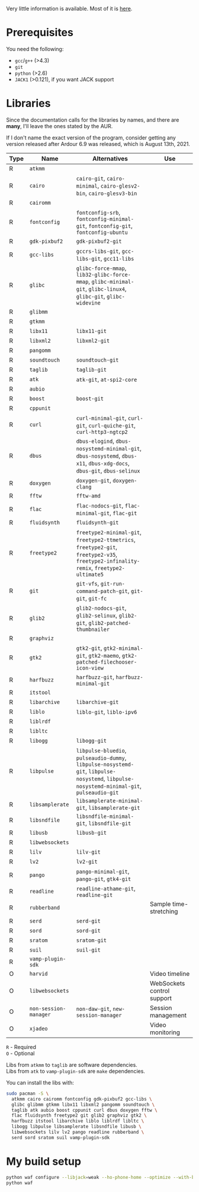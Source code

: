 Very little information is available.
Most of it is [here](https://ardour.org/building_linux.html).

# Prerequisites

You need the following:

- `gcc`/`g++` (>4.3)
- `git`
- `python` (>2.6)
- `JACK1` (>0.121), if you want JACK support

# Libraries

Since the documentation calls for the libraries by names, and there are **many**, I'll leave the ones stated by the AUR.

If I don't name the exact version of the program, consider getting any version released after Ardour 6.9 was released, which is August 13th, 2021.

| Type | Name | Alternatives | Use |
| - | - | - | - |
| R | `atkmm` | | |
| R | `cairo` | `cairo-git`, `cairo-minimal`, `cairo-glesv2-bin`, `cairo-glesv3-bin` | |
| R | `cairomm` | | |
| R | `fontconfig` | `fontconfig-srb`, `fontconfig-minimal-git`, `fontconfig-git`, `fontconfig-ubuntu` | |
| R | `gdk-pixbuf2` | `gdk-pixbuf2-git` | |
| R | `gcc-libs` | `gccrs-libs-git`, `gcc-libs-git`, `gcc11-libs` | |
| R | `glibc` | `glibc-force-mmap`, `lib32-glibc-force-mmap`, `glibc-minimal-git`, `glibc-linux4`, `glibc-git`, `glibc-widevine` | |
| R | `glibmm` | | |
| R | `gtkmm` | | |
| R | `libx11` | `libx11-git` | |
| R | `libxml2` | `libxml2-git` | |
| R | `pangomm` | | |
| R | `soundtouch` | `soundtouch-git` | |
| R | `taglib` | `taglib-git` | |
| R | `atk` | `atk-git`, `at-spi2-core` | |
| R | `aubio` | | |
| R | `boost` | `boost-git` | |
| R | `cppunit` | | |
| R | `curl` | `curl-minimal-git`, `curl-git`, `curl-quiche-git`, `curl-http3-ngtcp2` | |
| R | `dbus` | `dbus-elogind`, `dbus-nosystemd-minimal-git`, `dbus-nosystemd`, `dbus-x11`, `dbus-xdg-docs`, `dbus-git`, `dbus-selinux` | |
| R | `doxygen` | `doxygen-git`, `doxygen-clang` | |
| R | `fftw` | `fftw-amd` | |
| R | `flac` | `flac-nodocs-git`, `flac-minimal-git`, `flac-git` | |
| R | `fluidsynth` | `fluidsynth-git` | |
| R | `freetype2` | `freetype2-minimal-git`, `freetype2-ttmetrics`, `freetype2-git`, `freetype2-v35`, `freetype2-infinality-remix`, `freetype2-ultimate5` | |
| R | `git` | `git-vfs`, `git-run-command-patch-git`, `git-git`, `git-fc` | |
| R | `glib2` | `glib2-nodocs-git`, `glib2-selinux`, `glib2-git`, `glib2-patched-thumbnailer` | |
| R | `graphviz` | | |
| R | `gtk2` | `gtk2-git`, `gtk2-minimal-git`, `gtk2-maemo`, `gtk2-patched-filechooser-icon-view` | |
| R | `harfbuzz` | `harfbuzz-git`, `harfbuzz-minimal-git` | |
| R | `itstool` | | |
| R | `libarchive` | `libarchive-git` | | |
| R | `liblo` | `liblo-git`, `liblo-ipv6` | | |
| R | `liblrdf` | | | |
| R | `libltc` | | | |
| R | `libogg` | `libogg-git` | |
| R | `libpulse` | `libpulse-bluedio`, `pulseaudio-dummy`, `libpulse-nosystemd-git`, `libpulse-nosystemd`, `libpulse-nosystemd-minimal-git`, `pulseaudio-git` | |
| R | `libsamplerate` | `libsamplerate-minimal-git`, `libsamplerate-git` | |
| R | `libsndfile` | `libsndfile-minimal-git`, `libsndfile-git` | |
| R | `libusb` | `libusb-git` | |
| R | `libwebsockets` | | |
| R | `lilv` | `lilv-git` | |
| R | `lv2` | `lv2-git` | |
| R | `pango` | `pango-minimal-git`, `pango-git`, `gtk4-git` | |
| R | `readline` | `readline-athame-git`, `readline-git` | |
| R | `rubberband` | | Sample time-stretching |
| R | `serd` | `serd-git` | |
| R | `sord` | `sord-git` | |
| R | `sratom` | `sratom-git` | |
| R | `suil` | `suil-git` | |
| R | `vamp-plugin-sdk` | | |
| O | `harvid` | | Video timeline |
| O | `libwebsockets` | | WebSockets control support |
| O | `non-session-manager` | `non-daw-git`, `new-session-manager` | Session management |
| O | `xjadeo` | | Video monitoring |

`R` - Required<br>
`O` - Optional

Libs from `atkmm` to `taglib` are software dependencies.<br>
Libs from `atk` to `vamp-plugin-sdk` are `make` dependencies.

You can install the libs with:

```sh
sudo pacman -S \
  atkmm cairo cairomm fontconfig gdk-pixbuf2 gcc-libs \
  glibc glibmm gtkmm libx11 libxml2 pangomm soundtouch \
  taglib atk aubio boost cppunit curl dbus doxygen fftw \
  flac fluidsynth freetype2 git glib2 graphviz gtk2 \
  harfbuzz itstool libarchive liblo liblrdf libltc \
  libogg libpulse libsamplerate libsndfile libusb \
  libwebsockets lilv lv2 pango readline rubberband \
  serd sord sratom suil vamp-plugin-sdk
```

# My build setup

```sh
python waf configure --libjack=weak --ho-phone-home --optimize --with-backends=alsa,dummy,jack,pulseaudio
python waf
```
